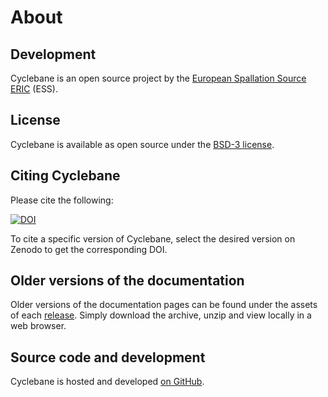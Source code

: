 # About

## Development

Cyclebane is an open source project by the [European Spallation Source ERIC](https://europeanspallationsource.se/) (ESS).

## License

Cyclebane is available as open source under the [BSD-3 license](https://opensource.org/licenses/BSD-3-Clause).

## Citing Cyclebane

Please cite the following:

[![DOI](https://zenodo.org/badge/FIXME.svg)](https://zenodo.org/doi/10.5281/zenodo.FIXME)

To cite a specific version of Cyclebane, select the desired version on Zenodo to get the corresponding DOI.

## Older versions of the documentation

Older versions of the documentation pages can be found under the assets of each [release](https://github.com/scipp/cyclebane/releases).
Simply download the archive, unzip and view locally in a web browser.

## Source code and development

Cyclebane is hosted and developed [on GitHub](https://github.com/scipp/cyclebane).
